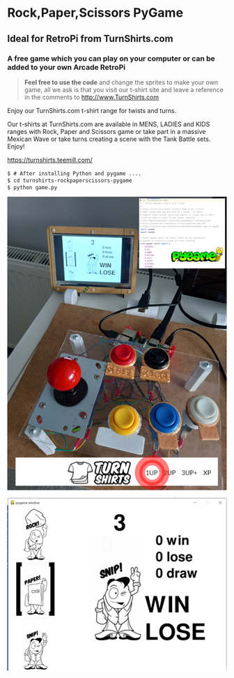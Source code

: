 # Rock,Paper,Scissors PyGame
## Ideal for RetroPi from TurnShirts.com
###  A free game which you can play on your computer or can be added to your own Arcade RetroPi 

> **Feel free to use the code** and change the sprites to make your own game, all we ask is that you visit our t-shirt site and leave a reference in the comments to http://www.TurnShirts.com 

Enjoy our TurnShirts.com t-shirt range for twists and turns.

Our t-shirts at TurnShirts.com are available in MENS, LADIES and KIDS ranges with Rock, Paper and Scissors game or take part in a massive Mexican Wave or take turns creating a scene with the Tank Battle sets. Enjoy!

https://turnshirts.teemill.com/

    $ # After installing Python and pygame ....
    $ cd turnshirts-rockpaperscissors-pygame
    $ python game.py


![TurnShirts.com Rock Paper Scissors Game](TurnShirts-RockPaperScissors-PyGame-RetroPi.png?raw=true "TurnShirts.com Rock,Paper,Scissors PyGame")

![TurnShirts.com Rock Paper Scissors Game](TurnShirts-RockPaperScissors-PyGame2021-08-10.png?raw=true "TurnShirts.com Rock,Paper,Scissors PyGame")

